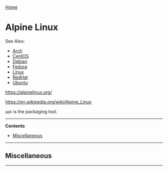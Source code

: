 [Home](Readme.md)
# Alpine Linux

See Also:

 - [Arch](Arch.md)
 - [CentOS](CentOS.md)
 - [Debian](Debian.md)
 - [Fedora](Fedora.md)
 - [Linux](Linux.md)
 - [RedHat](RedHat.md)
 - [Ubuntu](Ubuntu.md)
 
https://alpinelinux.org/

https://en.wikipedia.org/wiki/Alpine_Linux

`apk` is the packaging tool.

---

**Contents**

- [Miscellaneous](Alpine.md#miscellaneous)

---

## Miscellaneous

---
